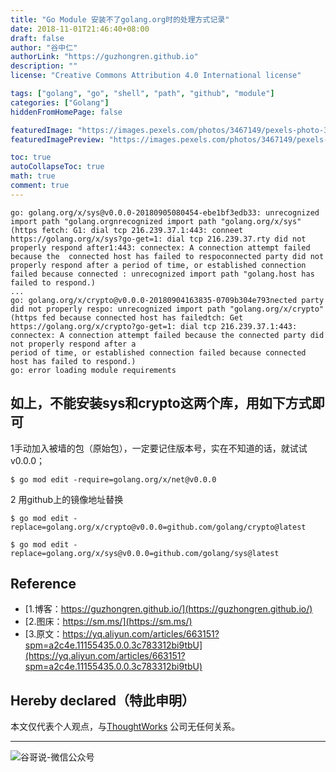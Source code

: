 ```yaml
---
title: "Go Module 安装不了golang.org时的处理方式记录"
date: 2018-11-01T21:46:40+08:00
draft: false
author: "谷中仁"
authorLink: "https://guzhongren.github.io"
description: ""
license: "Creative Commons Attribution 4.0 International license"

tags: ["golang", "go", "shell", "path", "github", "module"]
categories: ["Golang"]
hiddenFromHomePage: false

featuredImage: "https://images.pexels.com/photos/3467149/pexels-photo-3467149.jpeg?auto=compress&cs=tinysrgb&dpr=3&h=750&w=1260"
featuredImagePreview: "https://images.pexels.com/photos/3467149/pexels-photo-3467149.jpeg?auto=compress&cs=tinysrgb&dpr=3&h=750&w=1260"

toc: true
autoCollapseToc: true
math: true
comment: true
---
```



```shell
go: golang.org/x/sys@v0.0.0-20180905080454-ebe1bf3edb33: unrecognized import path "golang.orgnrecognized import path "golang.org/x/sys" (https fetch: G1: dial tcp 216.239.37.1:443: conneet https://golang.org/x/sys?go-get=1: dial tcp 216.239.37.rty did not properly respond after1:443: connectex: A connection attempt failed because the  connected host has failed to respoconnected party did not properly respond after a period of time, or established connection failed because connected : unrecognized import path "golang.host has failed to respond.)
...
go: golang.org/x/crypto@v0.0.0-20180904163835-0709b304e793nected party did not properly respo: unrecognized import path "golang.org/x/crypto" (https fed because connected host has failedtch: Get https://golang.org/x/crypto?go-get=1: dial tcp 216.239.37.1:443: connectex: A connection attempt failed because the connected party did not properly respond after a
period of time, or established connection failed because connected host has failed to respond.)
go: error loading module requirements
```


## 如上，不能安装sys和crypto这两个库，用如下方式即可
1手动加入被墙的包（原始包），一定要记住版本号，实在不知道的话，就试试v0.0.0；

```shell
$ go mod edit -require=golang.org/x/net@v0.0.0

```

2 用github上的镜像地址替换

```shell
$ go mod edit -replace=golang.org/x/crypto@v0.0.0=github.com/golang/crypto@latest

$ go mod edit -replace=golang.org/x/sys@v0.0.0=github.com/golang/sys@latest
```




## Reference

* [1.博客：https://guzhongren.github.io/](https://guzhongren.github.io/)
* [2.图床：https://sm.ms/](https://sm.ms/)
* [3.原文：https://yq.aliyun.com/articles/663151?spm=a2c4e.11155435.0.0.3c783312bi9tbU](https://yq.aliyun.com/articles/663151?spm=a2c4e.11155435.0.0.3c783312bi9tbU)

## Hereby declared（特此申明）

本文仅代表个人观点，与[ThoughtWorks](https://www.thoughtworks.com/) 公司无任何关系。

----
![谷哥说-微信公众号](https://ftp.bmp.ovh/imgs/2020/02/b7282c60d4d581ad.png)
